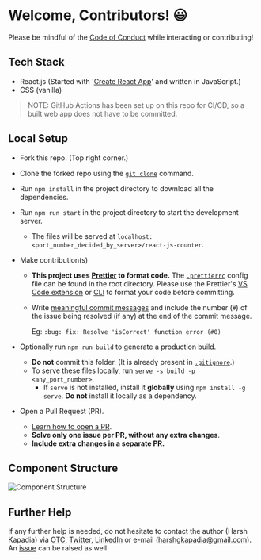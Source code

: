 # Welcome, Contributors! 😃

Please be mindful of the [Code of Conduct](CODE_OF_CONDUCT.md) while interacting or contributing!

## Tech Stack

-   React.js (Started with '[Create React App](https://create-react-app.dev/)' and written in JavaScript.)
-   CSS (vanilla)

> NOTE: GitHub Actions has been set up on this repo for CI/CD, so a built web app does not have to be committed.

## Local Setup

-   Fork this repo. (Top right corner.)
-   Clone the forked repo using the [`git clone`](https://harshkapadia2.github.io/git_basics/#_git_clone) command.
-   Run `npm install` in the project directory to download all the dependencies.
-   Run `npm run start` in the project directory to start the development server.
    -   The files will be served at `localhost:<port_number_decided_by_server>/react-js-counter`.
-   Make contribution(s)

    -   **This project uses [Prettier](https://prettier.io/) to format code.** The [`.prettierrc`](.prettierrc) config file can be found in the root directory. Please use the Prettier's [VS Code extension](https://marketplace.visualstudio.com/items?itemName=esbenp.prettier-vscode) or [CLI](https://prettier.io/docs/en/cli.html) to format your code before committing.
    -   Write [meaningful commit messages](https://harshkapadia2.github.io/git_basics/#_git_commit) and include the number (`#`) of the issue being resolved (if any) at the end of the commit message.

        Eg: `:bug: fix: Resolve 'isCorrect' function error (#0)`

-   Optionally run `npm run build` to generate a production build.
    -   **Do not** commit this folder. (It is already present in [`.gitignore`](.gitignore).)
    -   To serve these files locally, run `serve -s build -p <any_port_number>`.
        -   If `serve` is not installed, install it **globally** using `npm install -g serve`. **Do not** install it locally as a dependency.
-   Open a Pull Request (PR).
    -   [Learn how to open a PR](https://github.com/firstcontributions/first-contributions).
    -   **Solve only one issue per PR, without any extra changes**.
    -   **Include extra changes in a separate PR.**

## Component Structure

![Component Structure](https://user-images.githubusercontent.com/50140864/130389924-55336142-f7fe-4925-a000-130773948085.png)

## Further Help

If any further help is needed, do not hesitate to contact the author (Harsh Kapadia) via [OTC](https://otc.zulipchat.com), [Twitter](https://twitter.com/harshgkapadia), [LinkedIn](https://www.linkedin.com/in/harshgkapadia/) or e-mail (harshgkapadia@gmail.com). An [issue](https://github.com/HarshKapadia2/react-js-counter/issues) can be raised as well.
